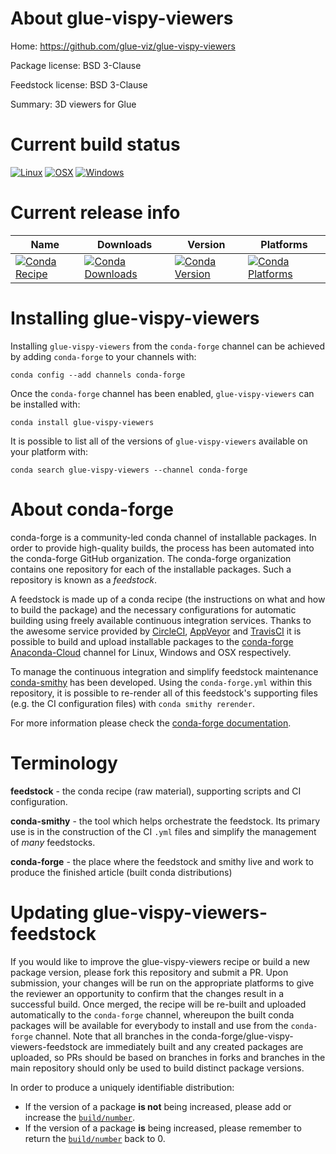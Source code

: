 About glue-vispy-viewers
========================

Home: https://github.com/glue-viz/glue-vispy-viewers

Package license: BSD 3-Clause

Feedstock license: BSD 3-Clause

Summary: 3D viewers for Glue



Current build status
====================

[![Linux](https://img.shields.io/circleci/project/github/conda-forge/glue-vispy-viewers-feedstock/master.svg?label=Linux)](https://circleci.com/gh/conda-forge/glue-vispy-viewers-feedstock)
[![OSX](https://img.shields.io/travis/conda-forge/glue-vispy-viewers-feedstock/master.svg?label=macOS)](https://travis-ci.org/conda-forge/glue-vispy-viewers-feedstock)
[![Windows](https://img.shields.io/appveyor/ci/conda-forge/glue-vispy-viewers-feedstock/master.svg?label=Windows)](https://ci.appveyor.com/project/conda-forge/glue-vispy-viewers-feedstock/branch/master)

Current release info
====================

| Name | Downloads | Version | Platforms |
| --- | --- | --- | --- |
| [![Conda Recipe](https://img.shields.io/badge/recipe-glue--vispy--viewers-green.svg)](https://anaconda.org/conda-forge/glue-vispy-viewers) | [![Conda Downloads](https://img.shields.io/conda/dn/conda-forge/glue-vispy-viewers.svg)](https://anaconda.org/conda-forge/glue-vispy-viewers) | [![Conda Version](https://img.shields.io/conda/vn/conda-forge/glue-vispy-viewers.svg)](https://anaconda.org/conda-forge/glue-vispy-viewers) | [![Conda Platforms](https://img.shields.io/conda/pn/conda-forge/glue-vispy-viewers.svg)](https://anaconda.org/conda-forge/glue-vispy-viewers) |

Installing glue-vispy-viewers
=============================

Installing `glue-vispy-viewers` from the `conda-forge` channel can be achieved by adding `conda-forge` to your channels with:

```
conda config --add channels conda-forge
```

Once the `conda-forge` channel has been enabled, `glue-vispy-viewers` can be installed with:

```
conda install glue-vispy-viewers
```

It is possible to list all of the versions of `glue-vispy-viewers` available on your platform with:

```
conda search glue-vispy-viewers --channel conda-forge
```


About conda-forge
=================

conda-forge is a community-led conda channel of installable packages.
In order to provide high-quality builds, the process has been automated into the
conda-forge GitHub organization. The conda-forge organization contains one repository
for each of the installable packages. Such a repository is known as a *feedstock*.

A feedstock is made up of a conda recipe (the instructions on what and how to build
the package) and the necessary configurations for automatic building using freely
available continuous integration services. Thanks to the awesome service provided by
[CircleCI](https://circleci.com/), [AppVeyor](https://www.appveyor.com/)
and [TravisCI](https://travis-ci.org/) it is possible to build and upload installable
packages to the [conda-forge](https://anaconda.org/conda-forge)
[Anaconda-Cloud](https://anaconda.org/) channel for Linux, Windows and OSX respectively.

To manage the continuous integration and simplify feedstock maintenance
[conda-smithy](https://github.com/conda-forge/conda-smithy) has been developed.
Using the ``conda-forge.yml`` within this repository, it is possible to re-render all of
this feedstock's supporting files (e.g. the CI configuration files) with ``conda smithy rerender``.

For more information please check the [conda-forge documentation](https://conda-forge.org/docs/).

Terminology
===========

**feedstock** - the conda recipe (raw material), supporting scripts and CI configuration.

**conda-smithy** - the tool which helps orchestrate the feedstock.
                   Its primary use is in the construction of the CI ``.yml`` files
                   and simplify the management of *many* feedstocks.

**conda-forge** - the place where the feedstock and smithy live and work to
                  produce the finished article (built conda distributions)


Updating glue-vispy-viewers-feedstock
=====================================

If you would like to improve the glue-vispy-viewers recipe or build a new
package version, please fork this repository and submit a PR. Upon submission,
your changes will be run on the appropriate platforms to give the reviewer an
opportunity to confirm that the changes result in a successful build. Once
merged, the recipe will be re-built and uploaded automatically to the
`conda-forge` channel, whereupon the built conda packages will be available for
everybody to install and use from the `conda-forge` channel.
Note that all branches in the conda-forge/glue-vispy-viewers-feedstock are
immediately built and any created packages are uploaded, so PRs should be based
on branches in forks and branches in the main repository should only be used to
build distinct package versions.

In order to produce a uniquely identifiable distribution:
 * If the version of a package **is not** being increased, please add or increase
   the [``build/number``](https://conda.io/docs/user-guide/tasks/build-packages/define-metadata.html#build-number-and-string).
 * If the version of a package **is** being increased, please remember to return
   the [``build/number``](https://conda.io/docs/user-guide/tasks/build-packages/define-metadata.html#build-number-and-string)
   back to 0.
